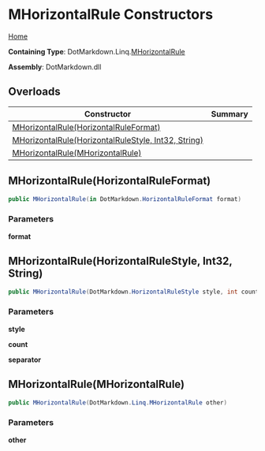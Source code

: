 # MHorizontalRule Constructors

[Home](../../../../README.md)

**Containing Type**: DotMarkdown\.Linq\.[MHorizontalRule](../README.md)

**Assembly**: DotMarkdown\.dll

## Overloads

| Constructor | Summary |
| ----------- | ------- |
| [MHorizontalRule(HorizontalRuleFormat)](#DotMarkdown_Linq_MHorizontalRule__ctor_DotMarkdown_HorizontalRuleFormat__) | |
| [MHorizontalRule(HorizontalRuleStyle, Int32, String)](#DotMarkdown_Linq_MHorizontalRule__ctor_DotMarkdown_HorizontalRuleStyle_System_Int32_System_String_) | |
| [MHorizontalRule(MHorizontalRule)](#DotMarkdown_Linq_MHorizontalRule__ctor_DotMarkdown_Linq_MHorizontalRule_) | |

## MHorizontalRule\(HorizontalRuleFormat\) <a name="DotMarkdown_Linq_MHorizontalRule__ctor_DotMarkdown_HorizontalRuleFormat__"></a>

```csharp
public MHorizontalRule(in DotMarkdown.HorizontalRuleFormat format)
```

### Parameters

**format**

## MHorizontalRule\(HorizontalRuleStyle, Int32, String\) <a name="DotMarkdown_Linq_MHorizontalRule__ctor_DotMarkdown_HorizontalRuleStyle_System_Int32_System_String_"></a>

```csharp
public MHorizontalRule(DotMarkdown.HorizontalRuleStyle style, int count, string separator)
```

### Parameters

**style**

**count**

**separator**

## MHorizontalRule\(MHorizontalRule\) <a name="DotMarkdown_Linq_MHorizontalRule__ctor_DotMarkdown_Linq_MHorizontalRule_"></a>

```csharp
public MHorizontalRule(DotMarkdown.Linq.MHorizontalRule other)
```

### Parameters

**other**